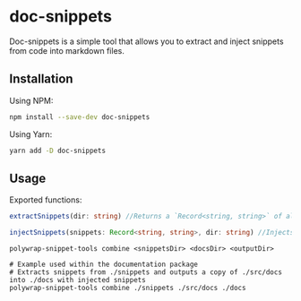 # doc-snippets
Doc-snippets is a simple tool that allows you to extract and inject snippets from code into markdown files.

## Installation

Using NPM:
```bash
npm install --save-dev doc-snippets
```

Using Yarn:
```bash
yarn add -D doc-snippets
```

## Usage

Exported functions:

```typescript
extractSnippets(dir: string) //Returns a `Record<string, string>` of all snippets found within `dir`.

injectSnippets(snippets: Record<string, string>, dir: string) //Injects `snippets` into .md files found inside `dir`
```

```
polywrap-snippet-tools combine <snippetsDir> <docsDir> <outputDir>

# Example used within the documentation package
# Extracts snippets from ./snippets and outputs a copy of ./src/docs into ./docs with injected snippets
polywrap-snippet-tools combine ./snippets ./src/docs ./docs
```